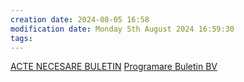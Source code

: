```yaml
---
creation date: 2024-08-05 16:58
modification date: Monday 5th August 2024 16:59:30
tags:
---
```



[ACTE NECESARE BULETIN](https://www.spclepbv.ro/acte-necesare/evidenta-persoanelor/144/Eliberare_carte_de_identitate_expirare,_preschimbare,_schimbare_domiciliu)
[Programare Buletin BV](https://extranet.brasovcity.ro/EvidentaPersoanelor/Programare.aspx)